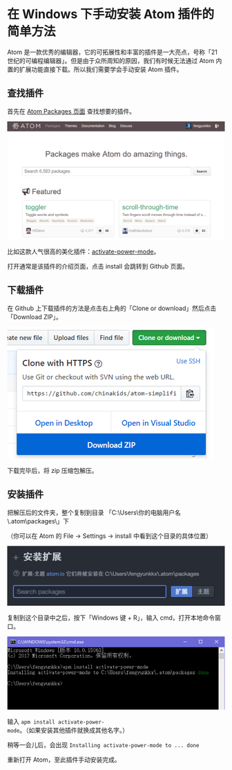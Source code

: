 # 在 Windows 下手动安装 Atom 插件的简单方法

Atom 是一款优秀的编辑器，它的可拓展性和丰富的插件是一大亮点，号称「21 世纪的可编程编辑器」。但是由于众所周知的原因，我们有时候无法通过 Atom 内置的扩展功能直接下载。所以我们需要学会手动安装 Atom 插件。

## 查找插件

首先在 [Atom Packages 页面](https://atom.io/packages) 查找想要的插件。

![Atom 搜索插件](03-Atom搜索插件.png)

比如这款人气很高的美化插件：[activate-power-mode](https://atom.io/packages/activate-power-mode)。

打开通常是该插件的介绍页面，点击 install 会跳转到 Github 页面。

## 下载插件

在 Github 上下载插件的方法是点击右上角的「Clone or download」然后点击「Download ZIP」。

 ![补丁](04-github下载中文补丁.png)

下载完毕后，将 zip 压缩包解压。

## 安装插件

把解压后的文件夹，整个复制到目录 「C:\Users\你的电脑用户名\\.atom\packages\」下

（你可以在 Atom 的 File → Settings → install 中看到这个目录的具体位置）

![插件](01-插件安装.png)

复制到这个目录中之后，按下「Windows 键 + R」，输入 cmd，打开本地命令窗口。

![插件](02-安装插件.png)

输入 `apm install activate-power-mode`。（如果安装其他插件就换成其他名字。）

稍等一会儿后，会出现 `Installing activate-power-mode to ... done`

重新打开 Atom，至此插件手动安装完成。
